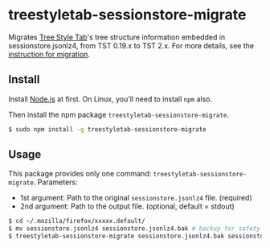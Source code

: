 # treestyletab-sessionstore-migrate

Migrates [Tree Style Tab](https://addons.mozilla.org/firefox/addon/tree-style-tab/)'s tree structure information embedded in sessionstore.jsonlz4, from TST 0.19.x to TST 2.x.
For more details, see the [instruction for migration](https://github.com/piroor/treestyletab/wiki/How-to-convert-session-information-from-old-TST-0.19.x-to-new-TST-2.x).

## Install

Install [Node.js](https://nodejs.org/) at first.
On Linux, you'll need to install `npm` also.

Then install the npm package `treestyletab-sessionstore-migrate`.

```bash
$ sudo npm install -g treestyletab-sessionstore-migrate
```

## Usage

This package provides only one command: `treestyletab-sessionstore-migrate`. Parameters:

 * 1st argument: Path to the original `sessionstore.jsonlz4` file. (required)
 * 2nd argument: Path to the output file. (optional, default = stdout)


```bash
$ cd ~/.mozilla/firefox/xxxxx.default/
$ mv sessionstore.jsonlz4 sessionstore.jsonlz4.bak # backup for safety!
$ treestyletab-sessionstore-migrate sessionstore.jsonlz4.bak sessionstore.jsonlz4
```

